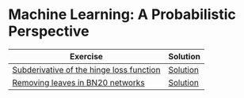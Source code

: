 # Machine Learning: A Probabilistic Perspective
Exercise | Solution
------------ | -------------
[Subderivative of the hinge loss function](https://duane321.github.io/mlpp_test/TestPDFs/subgradHinge_ex.pdf)|[Solution](https://duane321.github.io/mlpp_test/TestPDFs/subgradHinge_sol.pdf)
[Removing leaves in BN20 networks](https://duane321.github.io/mlpp_test/TestPDFs/QMRleaf_ex.pdf)|[Solution](https://duane321.github.io/mlpp_test/TestPDFs/QMRleaf_sol.pdf)
